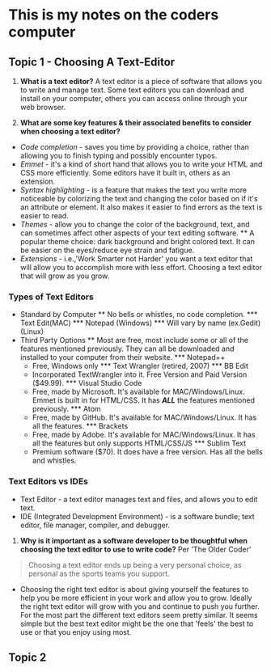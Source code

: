 # This is my notes on the coders computer

## Topic 1 - Choosing A Text-Editor

1. **What is a text editor?**
A text editor is a piece of software that allows you to write and manage text. Some text editors you can download and install on your computer, others you can access online through your web browser.

1. **What are some key features & their associated benefits to consider when choosing a text editor?**
* *Code completion* - saves you time by providing a choice, rather than allowing you to finish typing and possibly encounter typos.
* *Emmet* - it's a kind of short hand that allows you to write your HTML and CSS more efficiently. Some editors have it built in, others as an extension.
* *Syntax highlighting* - is a feature that makes the text you write more noticeable by colorizing the text and changing the color based on if it's an attribute or element. It also makes it easier to find errors as the text is easier to read. 
* *Themes* - allow you to change the color of the background, text, and can sometimes affect other aspects of your text editing software.
** A popular theme choice: dark background and bright colored text. It can be easier on the eyes/reduce eye strain and fatigue.
* *Extensions* - i.e.,'Work Smarter not Harder' you want a text editor that will allow you to accomplish more with less effort. Choosing a text editor that will grow as you grow.

### Types of Text Editors
* Standard by Computer
** No bells or whistles, no code completion.
*** Text Edit(MAC)
*** Notepad (Windows)
*** Will vary by name (ex.Gedit) (Linux)
* Third Party Options
** Most are free, most include some or all of the features mentioned previously. They can all be downloaded and installed to your computer from their website.
*** Notepad++
    * Free, Windows only
*** Text Wrangler (retired, 2007)
*** BB Edit
    * Incorporated TextWrangler into it. Free Version and Paid Version ($49.99).
*** Visual Studio Code
    * Free, made by Microsoft. It's available for MAC/Windows/Linux. Emmet is built in for HTML/CSS. It has ***ALL*** the features mentioned previously.
*** Atom
    * Free, made by GitHub. It's available for MAC/Windows/Linux. It has all the features.
*** Brackets
    * Free, made by Adobe. It's available for MAC/Windows/Linux. It has all the features but only supports HTML/CSS/JS
*** Sublim Text
    * Premium software ($70). It does have a free version. Has all the bells and whistles.

### Text Editors vs IDEs
* Text Editor - a text editor manages text and files, and allows you to edit text.
* IDE (Integrated Development Environment) - is a software bundle; text editor, file manager, compiler, and debugger.

1. **Why is it important as a software developer to be thoughtful when choosing the text editor to use to write code?**
Per 'The Older Coder'
> Choosing a text editor ends up being a very personal choice, as personal as the sports teams you support.

* Choosing the right text editor is about giving yourself the features to help you be more efficient in your work and allow you to grow. Ideally the right text editor will grow with you and continue to push you further. For the most part the different text editors seem pretty similar. It seems simple but the best text editor might be the one that 'feels' the best to use or that you enjoy using most.

## Topic 2


